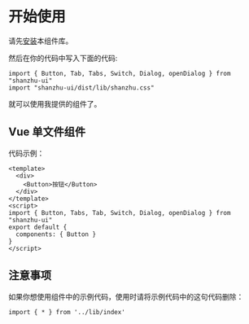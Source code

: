 # 开始使用

请先[安装](#/doc/install)本组件库。

然后在你的代码中写入下面的代码:

```
import { Button, Tab, Tabs, Switch, Dialog, openDialog } from "shanzhu-ui"
import "shanzhu-ui/dist/lib/shanzhu.css"
```

就可以使用我提供的组件了。

## Vue 单文件组件

代码示例：

```
<template>
  <div>
    <Button>按钮</Button>
  </div>
</template>
<script>
import { Button, Tabs, Tab, Switch, Dialog, openDialog } from "shanzhu-ui"
export default {
  components: { Button }
}
</script>
```

## 注意事项

如果你想使用组件中的示例代码，使用时请将示例代码中的这句代码删除：

```
import { * } from '../lib/index'
```

